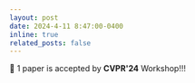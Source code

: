 ```yaml
---
layout: post
date: 2024-4-11 8:47:00-0400
inline: true
related_posts: false
---
```


🎊 1 paper is accepted by <b>CVPR'24</b> Workshop!!!

